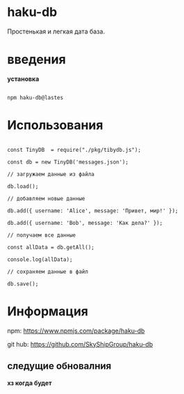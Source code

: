 # haku-db
Простенькая и легкая дата база.

# введения

**установка**

```

npm haku-db@lastes

```

# Использования 

```

const TinyDB  = require("./pkg/tibydb.js");

const db = new TinyDB('messages.json');

// загружаем данные из файла

db.load();

// добавляем новые данные

db.add({ username: 'Alice', message: 'Привет, мир!' });

db.add({ username: 'Bob', message: 'Как дела?' });

// получаем все данные

const allData = db.getAll();

console.log(allData);

// сохраняем данные в файл

db.save();

```

# Информация
npm: https://www.npmjs.com/package/haku-db 

git hub: https://github.com/SkyShipGroup/haku-db

## следущие обновалния
**хз когда будет**
